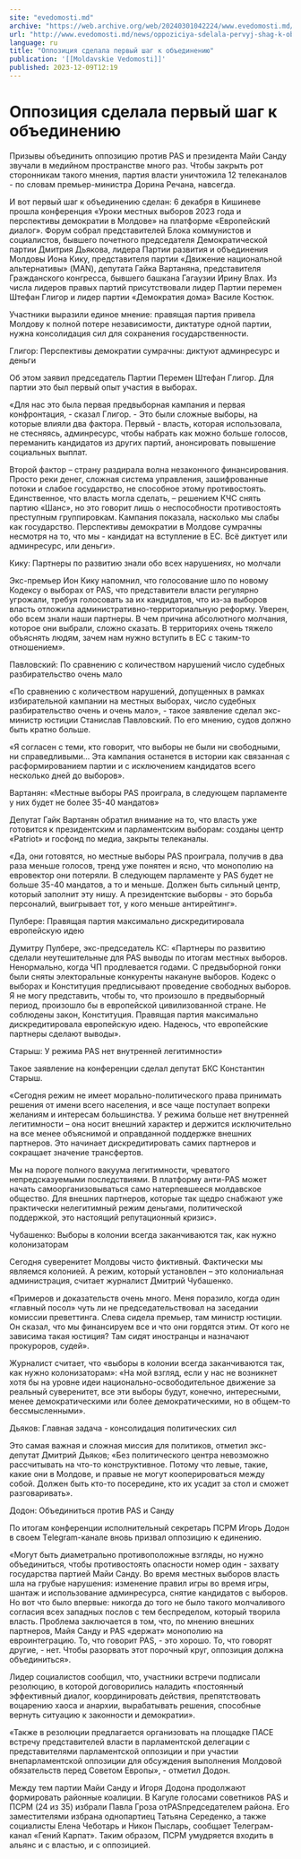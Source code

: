 ```yaml
---
site: "evedomosti.md"
archive: "https://web.archive.org/web/20240301042224/www.evedomosti.md/news/oppoziciya-sdelala-pervyj-shag-k-obedineniyu"
url: "http://www.evedomosti.md/news/oppoziciya-sdelala-pervyj-shag-k-obedineniyu"
language: ru
title: "Оппозиция сделала первый шаг к объединению"
publication: '[[Moldavskie Vedomosti]]'
published: 2023-12-09T12:19
---
```


# Оппозиция сделала первый шаг к объединению

Призывы объединить оппозицию против PAS и президента Майи Санду звучали в медийном пространстве много раз. Чтобы закрыть рот сторонникам такого мнения, партия власти уничтожила 12 телеканалов - по словам премьер-министра Дорина Речана, навсегда.

И вот первый шаг к объединению сделан: 6 декабря в Кишиневе прошла конференция «Уроки местных выборов 2023 года и перспективы демократии в Молдове» на платформе «Европейский диалог». Форум собрал представителей Блока коммунистов и социалистов, бывшего почетного председателя Демократической партии Дмитрия Дьякова, лидера Партии развития и объединения Молдовы Иона Кику, представителя партии «Движение национальной альтернативы» (MAN), депутата Гайка Вартаняна, представителя Гражданского конгресса, бывшего башкана Гагаузии Ирину Влах. Из числа лидеров правых партий присутствовали лидер Партии перемен Штефан Глигор и лидер партии «Демократия дома» Василе Костюк.

Участники выразили единое мнение: правящая партия привела Молдову к полной потере независимости, диктатуре одной партии, нужна консолидация сил для сохранения государственности.

Глигор: Перспективы демократии сумрачны: диктуют админресурс и деньги

Об этом заявил председатель Партии Перемен Штефан Глигор. Для партии это был первый опыт участия в выборах.

«Для нас это была первая предвыборная кампания и первая конфронтация, - сказал Глигор. - Это были сложные выборы, на которые влияли два фактора. Первый - власть, которая использовала, не стесняясь, админресурс, чтобы набрать как можно больше голосов, переманить кандидатов из других партий, анонсировать повышение социальных выплат.

Второй фактор – страну раздирала волна незаконного финансирования. Просто реки денег, сложная система управления, зашифрованные потоки и слабое государство, не способное этому противостоять. Единственное, что власть могла сделать, – решением КЧС снять партию «Шанс», но это говорит лишь о неспособности противостоять преступным группировкам. Кампания показала, насколько мы слабы как государство. Перспективы демократии в Молдове сумрачны несмотря на то, что мы - кандидат на вступление в ЕС. Всё диктует или админресурс, или деньги».

Кику: Партнеры по развитию знали обо всех нарушениях, но молчали

Экс-премьер Ион Кику напомнил, что голосование шло по новому Кодексу о выборах от PAS, что представители власти регулярно угрожали, требуя голосовать за их кандидатов, что из-за выборов власть отложила административно-территориальную реформу. Уверен, обо всем знали наши партнеры. В чем причина абсолютного молчания, которое они выбрали, сложно сказать. В территориях очень тяжело объяснять людям, зачем нам нужно вступить в ЕС с таким-то отношением».

Павловский: По сравнению с количеством нарушений число судебных разбирательство очень мало

«По сравнению с количеством нарушений, допущенных в рамках избирательной кампании на местных выборах, число судебных разбирательство очень и очень мало», - такое заявление сделал экс-министр юстиции Станислав Павловский. По его мнению, судов должно быть кратно больше.

«Я согласен с теми, кто говорит, что выборы не были ни свободными, ни справедливыми... Эта кампания останется в истории как связанная с расформированием партии и с исключением кандидатов всего несколько дней до выборов».

Вартанян: «Местные выборы PAS проиграла, в следующем парламенте у них будет не более 35-40 мандатов»

Депутат Гайк Вартанян обратил внимание на то, что власть уже готовится к президентским и парламентским выборам: созданы центр «Patriot» и госфонд по медиа, закрыты телеканалы.

«Да, они готовятся, но местные выборы PAS проиграла, получив в два раза меньше голосов, тренд уже понятен и ясно, что монополию на евровектор они потеряли. В следующем парламенте у PAS будет не больше 35-40 мандатов, а то и меньше. Должен быть сильный центр, который заполнит эту нишу. А президентские выборвы - это борьба персоналий, выигрывает тот, у кого меньше антирейтинг».

Пулбере: Правящая партия максимально дискредитировала европейскую идею

Думитру Пулбере, экс-председатель КС: «Партнеры по развитию сделали неутешительные для PAS выводы по итогам местных выборов. Ненормально, когда ЧП продлевается годами. С предвыборной гонки были сняты электоральные конкуренты накануне выборов. Кодекс о выборах и Конституция предписывают проведение свободных выборов. Я не могу представить, чтобы то, что произошло в предвыборный период, произошло бы в европейской цивилизованной стране. Не соблюдены закон, Конституция. Правящая партия максимально дискредитировала европейскую идею. Надеюсь, что европейские партнеры сделают выводы».

Старыш: У режима PAS нет внутренней легитимности»

Такое заявление на конференции сделал депутат БКС Константин Старыш.

«Сегодня режим не имеет морально-политического права принимать решения от имени всего населения, и все чаще поступает вопреки желаниям и интересам большинства. У режима больше нет внутренней легитимности – она носит внешний характер и держится исключительно на все менее объяснимой и оправданной поддержке внешних партнеров. Это начинает дискредитировать самих партнеров и сокращает значение трансфертов.

Мы на пороге полного вакуума легитимности, чреватого непредсказуемыми последствиями. В платформу анти-PAS может начать самоорганизовываться само натерпевшееся молдавское общество. Для внешних партнеров, которые так щедро снабжают уже практически нелегитимный режим деньгами, политической поддержкой, это настоящий репутационный кризис».

Чубашенко: Выборы в колонии всегда заканчиваются так, как нужно колонизаторам

Сегодня суверенитет Молдовы чисто фиктивный. Фактически мы являемся колонией. А режим, который установлен – это колониальная администрация, считает журналист Дмитрий Чубашенко.

«Примеров и доказательств очень много. Меня поразило, когда один «главный посол» чуть ли не председательствовал на заседании комиссии преветтинга. Слева сидела премьер, там министр юстиции. Он сказал, что мы финансируем все и что они гордятся этим. От кого не зависима такая юстиция? Там сидят иностранцы и назначают прокуроров, судей».

Журналист считает, что «выборы в колонии всегда заканчиваются так, как нужно колонизаторам»: «На мой взгляд, если у нас не возникнет хотя бы на уровне идеи национально-освободительное движение за реальный суверенитет, все эти выборы будут, конечно, интересными, менее демократическими или более демократическими, но в общем-то бессмысленными».

Дьяков: Главная задача - консолидация политических сил

Это самая важная и сложная миссия для политиков, отметил экс-депутат Дмитрий Дьяков; «Без политического центра невозможно рассчитывать на что-то конструктивное. Потому что левые, такие, какие они в Молдове, и правые не могут кооперироваться между собой. Должен быть кто-то посередине, кто их усадит за стол и сможет разговаривать».

Додон: Объединиться против PAS и Санду

По итогам конференции исполнительный секретарь ПСРМ Игорь Додон в своем Тelegram-канале вновь призвал оппозицию к единению.

«Могут быть диаметрально противоположные взгляды, но нужно объединиться, чтобы противостоять опасности номер один - захвату государства партией Майи Санду. Во время местных выборов власть шла на грубые нарушения: изменение правил игры во время игры, шантаж и использование админресурса, снятие кандидатов с выборов. Но вот что было впервые: никогда до того не было такого молчаливого согласия всех западных послов с тем беспределом, который творила власть. Проблема заключается в том, что, по мнению внешних партнеров, Майя Санду и PAS «держат» монополию на евроинтеграцию. То, что говорит PAS, - это хорошо. То, что говорят другие, - нет. Чтобы разорвать этот порочный круг, оппозиция должна объединиться».

Лидер социалистов сообщил, что, участники встречи подписали резолюцию, в которой договорились наладить «постоянный эффективный диалог, координировать действия, препятствовать воцарению хаоса и анархии, вырабатывать решения, способные вернуть ситуацию к законности и демократии».

«Также в резолюции предлагается организовать на площадке ПАСЕ встречу представителей власти в парламентской делегации с представителями парламентской оппозиции и при участии внепарламентской оппозиции для обсуждения выполнения Молдовой обязательств перед Советом Европы», - отметил Додон.

Между тем партии Майи Санду и Игоря Додона продолжают формировать районные коалиции. В Кагуле голосами советников PAS и ПСРМ (24 из 35) избрали Павла Гроза отPASпредседателем района. Его заместителями избрана однопартиец Татьяна Середенко, а также социалисты Елена Чеботарь и Никон Пысларь, сообщает Телеграм-канал «Гений Карпат». Таким образом, ПСРМ умудряется входить в альянс и с властью, и с оппозицией.